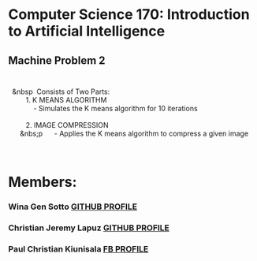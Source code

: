 # Computer Science 170: Introduction to Artificial Intelligence <br>
## Machine Problem 2  <br /> <br />
&nbsp;&nbsp;&nbsp&nbsp; Consists of Two Parts: <br />
&nbsp;&nbsp;&nbsp;&nbsp;&nbsp;&nbsp;&nbsp;&nbsp; 1. K MEANS ALGORITHM <br />
&nbsp;&nbsp;&nbsp;&nbsp;&nbsp;&nbsp;&nbsp;&nbsp;&nbsp;&nbsp;&nbsp;&nbsp; - Simulates the K means algorithm for 10 iterations <br /> <br />
&nbsp;&nbsp;&nbsp;&nbsp;&nbsp;&nbsp;&nbsp;&nbsp; 2. IMAGE COMPRESSION <br />
&nbsp;&nbsp;&nbsp;&nbsp;&nbsp;&nbsp;&nbs;p&nbsp;&nbsp;&nbsp;&nbsp;&nbsp; - Applies the K means algorithm to compress a given image <br />
 <br />
 <br />
# Members:
### Wina Gen Sotto           [GITHUB PROFILE](https://github.com/wgns) <br />
### Christian Jeremy Lapuz   [GITHUB PROFILE](https://github.com/CjLapuz) <br />
### Paul Christian Kiunisala [FB PROFILE](https://www.facebook.com/pctkXD) <br />
